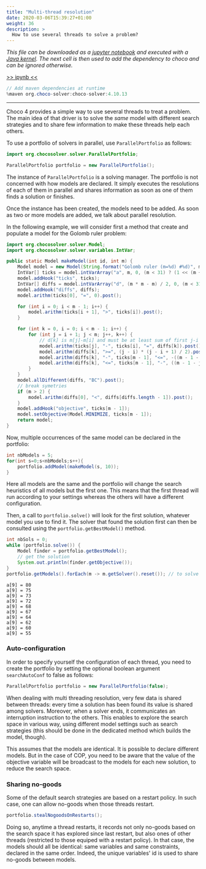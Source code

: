 ```yaml
---
title: "Multi-thread resolution"
date: 2020-03-06T15:39:27+01:00
weight: 36
description: >
  How to use several threads to solve a problem?
---
```


_This file can be downloaded as a [jupyter notebook](https://jupyter.org/) and executed with a [Java kernel](https://github.com/SpencerPark/IJava). The next cell is then used to add the dependency to choco and can be ignored otherwise._ 

[>> ipynb <<](</notebooks/content/en/docs/Solving/Portfolio.ipynb>)


```Java
// Add maven dependencies at runtime 
%maven org.choco-solver:choco-solver:4.10.13
```

-----
Choco 4 provides a simple way to use several threads to treat a problem. The main idea of that driver is to solve the *same* model with different search strategies and to share few information to make these threads help each others.

To use a portfolio of solvers in parallel, use `ParallelPortfolio` as follows:


```Java
import org.chocosolver.solver.ParallelPortfolio;

ParallelPortfolio portfolio = new ParallelPortfolio();
```

The instance of `ParallelPortfolio` is a solving manager.
The portfolio is not concerned with how models are declared. It simply executes the resolutions of each of them in parallel and shares information as soon as one of them finds a solution or finishes.

Once the instance has been created, the models need to be added. 
As soon as two or more models are added, we talk about parallel resolution.

In the following example, we will consider first a method that create and populate a model for the Golomb ruler problem:


```Java
import org.chocosolver.solver.Model;
import org.chocosolver.solver.variables.IntVar;

public static Model makeModel(int id, int m) {
    Model model = new Model(String.format("Golomb ruler (m=%d) #%d)", m, id));
    IntVar[] ticks = model.intVarArray("a", m, 0, (m < 31) ? (1 << (m + 1)) - 1 : 9999, false);
    model.addHook("ticks", ticks);
    IntVar[] diffs = model.intVarArray("d", (m * m - m) / 2, 0, (m < 31) ? (1 << (m + 1)) - 1 : 9999, false);
    model.addHook("diffs", diffs);
    model.arithm(ticks[0], "=", 0).post();

    for (int i = 0; i < m - 1; i++) {
        model.arithm(ticks[i + 1], ">", ticks[i]).post();
    }

    for (int k = 0, i = 0; i < m - 1; i++) {
        for (int j = i + 1; j < m; j++, k++) {
            // d[k] is m[j]-m[i] and must be at least sum of first j-i integers
            model.arithm(ticks[j], "-", ticks[i], "=", diffs[k]).post();
            model.arithm(diffs[k], ">=", (j - i) * (j - i + 1) / 2).post();
            model.arithm(diffs[k], "-", ticks[m - 1], "<=", -((m - 1 - j + i) * (m - j + i)) / 2).post();
            model.arithm(diffs[k], "<=", ticks[m - 1], "-", ((m - 1 - j + i) * (m - j + i)) / 2).post();
        }
    }
    model.allDifferent(diffs, "BC").post();
    // break symetries
    if (m > 2) {
        model.arithm(diffs[0], "<", diffs[diffs.length - 1]).post();
    }
    model.addHook("objective", ticks[m - 1]);
    model.setObjective(Model.MINIMIZE, ticks[m - 1]);
    return model;
}
```

Now, multiple occurrences of the same model can be declared in the portfolio:


```Java
int nbModels = 5;
for(int s=0;s<nbModels;s++){
    portfolio.addModel(makeModel(s, 10));
}
```

Here all models are the same and the portfolio will change the search heuristics of all models but the first one.
This means that the first thread will run according to your settings whereas the others will have a different configuration.

Then, a call to `portfolio.solve()` will look for the first solution, whatever model you use to find it.
The solver that found the solution first can then be consulted using the `portfolio.getBestModel()` method.


```Java
int nbSols = 0;
while (portfolio.solve()) {
    Model finder = portfolio.getBestModel();
    // get the solution
    System.out.println(finder.getObjective());
}
portfolio.getModels().forEach(m -> m.getSolver().reset()); // to solve the models several times
```

    a[9] = 80
    a[9] = 75
    a[9] = 73
    a[9] = 72
    a[9] = 68
    a[9] = 67
    a[9] = 64
    a[9] = 62
    a[9] = 60
    a[9] = 55


### Auto-configuration

In order to specify yourself the configuration of each thread, you need to create the portfolio by setting the optional
boolean argument `searchAutoConf` to false as follows:


```Java
ParallelPortfolio portfolio = new ParallelPortfolio(false);
```

When dealing with multi threading resolution, very few data is shared between threads:
every time a solution has been found its value is shared among solvers. Moreover,
when a solver ends, it communicates an interruption instruction to the others.
This enables to explore the search space in various way, using different model settings such as search strategies
(this should be done in the dedicated method which builds the model, though).

This assumes that the models are identical. It is possible to declare different models. But in the case of COP, you need to be aware that the value of the objective variable will be broadcast to the models for each new solution, to reduce the search space.

### Sharing no-goods

Some of the default search strategies are based on a restart policy.
In such case, one can allow no-goods when those threads restart.


```Java
portfolio.stealNogoodsOnRestarts();
```

Doing so, anytime a thread restarts, it records not only no-goods based on the search space it has explored since last restart, but also ones of other threads (restricted to those equiped with a restart policy). 
In that case, the models should all be identical: same variables and same constraints, declared in the same order.
Indeed, the unique variables' id is used to share no-goods between models.
